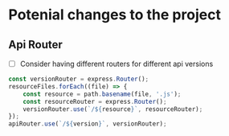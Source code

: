 # Potenial changes to the project

## Api Router
- [ ] Consider having different routers for different api versions
```js
const versionRouter = express.Router();
resourceFiles.forEach((file) => {
    const resource = path.basename(file, '.js');
    const resourceRouter = express.Router();
    versionRouter.use(`/${resource}`, resourceRouter);
});
apiRouter.use(`/${version}`, versionRouter);
```
